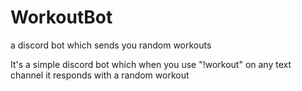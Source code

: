 # WorkoutBot
a discord bot which sends you random workouts 

It's a simple discord bot which when you use "!workout" on any text channel it responds with a random workout 
